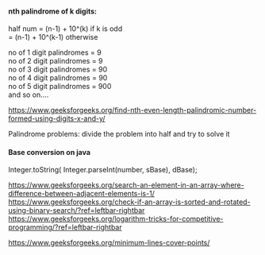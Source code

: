 #### nth palindrome of k digits:
half num = (n-1) + 10^(k) if k is odd <br>
         = (n-1) + 10^(k-1) otherwise <br>
   
no of 1 digit palindromes = 9 <br>
no of 2 digit palindromes = 9 <br>
no of 3 digit palindromes = 90 <br>
no of 4 digit palindromes = 90 <br>
no of 5 digit palindromes = 900 <br>
and so on....

<https://www.geeksforgeeks.org/find-nth-even-length-palindromic-number-formed-using-digits-x-and-y/>

Palindrome problems: divide the problem into half and try to solve it

#### Base conversion on java
Integer.toString( 
            Integer.parseInt(number, sBase), 
            dBase);
            
<https://www.geeksforgeeks.org/search-an-element-in-an-array-where-difference-between-adjacent-elements-is-1/>
<https://www.geeksforgeeks.org/check-if-an-array-is-sorted-and-rotated-using-binary-search/?ref=leftbar-rightbar>
<https://www.geeksforgeeks.org/logarithm-tricks-for-competitive-programming/?ref=leftbar-rightbar>

<https://www.geeksforgeeks.org/minimum-lines-cover-points/>

